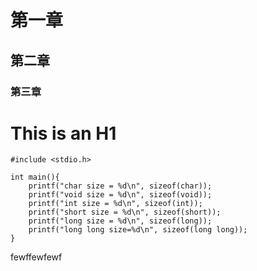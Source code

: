 # 第一章
## 第二章
### 第三章



This is an H1
=============
```
#include <stdio.h>

int main(){
    printf("char size = %d\n", sizeof(char));
    printf("void size = %d\n", sizeof(void));
    printf("int size = %d\n", sizeof(int));
    printf("short size = %d\n", sizeof(short));
    printf("long size = %d\n", sizeof(long));
    printf("long long size=%d\n", sizeof(long long));
}
```

fewffewfewf
